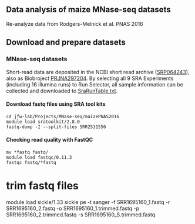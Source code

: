 Data analysis of maize MNase-seq datasets
---

Re-analyze data from Rodgers-Melnick et al. PNAS 2016

## Download and prepare datasets

### MNase-seq datasets
Short-read data are deposited in the NCBI short read archive ([SRP064243](http://trace.ddbj.nig.ac.jp/DRASearch/study?acc=SRP064243)), also as Biobroject [PRJNA297204](https://www.ncbi.nlm.nih.gov/bioproject/PRJNA297204). By selecting all 9 SRA Experiments (including 16 illumina runs) to Run Selector, all sample information can be collected and downloaded to [SraRunTable.txt](maizeMNase-seq/SraRunTable.txt).

#### Download fastq files using SRA tool kits
    cd jfw-lab/Projects/MNase-seq/maizePNAS2016
    module load sratoolkit/2.8.0
    fastq-dump -I --split-files SRR2531556

#### Checking read quality with FastQC
    mv *fastq fastq/
    module load fastqc/0.11.3
    fastqc fastq/*fastq
    
# trim fastq files
module load sickle/1.33
sickle pe -t sanger -f SRR1695160_1.fastq -r SRR1695160_2.fastq -o SRR1695160_1.trimmed.fastq -p SRR1695160_2.trimmed.fastq -s SRR1695160_S.trimmed.fastq
